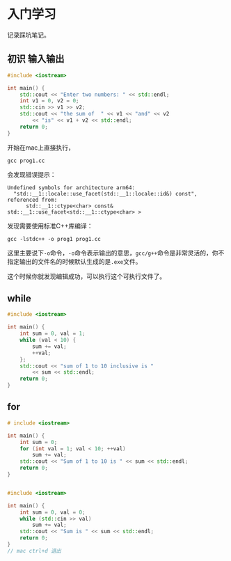 # 入门学习

记录踩坑笔记。

## 初识 输入输出

```c++
#include <iostream>

int main() {
    std::cout << "Enter two numbers: " << std::endl;
    int v1 = 0, v2 = 0;
    std::cin >> v1 >> v2;
    std::cout << "the sum of  " << v1 << "and" << v2
        << "is" << v1 + v2 << std::endl;
    return 0;
}
```

开始在mac上直接执行，

```shell
gcc prog1.cc
```
会发现错误提示：

```shell
Undefined symbols for architecture arm64:
  "std::__1::locale::use_facet(std::__1::locale::id&) const", referenced from:
      std::__1::ctype<char> const& std::__1::use_facet<std::__1::ctype<char> >
```

发现需要使用标准C++库编译：

```shell
gcc -lstdc++ -o prog1 prog1.cc
```
这里主要说下`-o`命令，`-o`命令表示输出的意思，`gcc/g++`命令是非常灵活的，你不指定输出的文件名的时候默认生成的是`.exe`文件。

这个时候你就发现编辑成功，可以执行这个可执行文件了。

## while

```c++
#include <iostream>

int main() {
    int sum = 0, val = 1;
    while (val < 10) {
        sum += val;
        ++val;
    };
    std::cout << "sum of 1 to 10 inclusive is "
        << sum << std::endl;
    return 0;
}
```

## for

```c++
# include <iostream>

int main() {
    int sum = 0;
    for (int val = 1; val < 10; ++val) 
        sum += val;
    std::cout << "Sum of 1 to 10 is " << sum << std::endl;
    return 0;
}
```

```c++

#include <iostream>

int main() {
    int sum = 0, val = 0;
    while (std::cin >> val)
        sum += val;
    std::cout << "Sum is " << sum << std::endl;
    return 0;
}
// mac ctrl+d 退出
```




